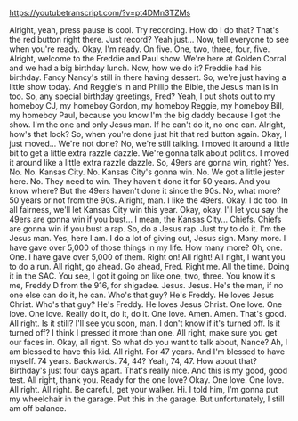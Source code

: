 https://youtubetranscript.com/?v=pt4DMn3TZMs

 Alright, yeah, press pause is cool. Try recording. How do I do that? That's the red button right there. Just record? Yeah just... Now, tell everyone to see when you're ready. Okay, I'm ready. On five. One, two, three, four, five. Alright, welcome to the Freddie and Paul show. We're here at Golden Corral and we had a big birthday lunch. Now, how we do it? Freddie had his birthday. Fancy Nancy's still in there having dessert. So, we're just having a little show today. And Reggie's in and Philip the Bible, the Jesus man is in too. So, any special birthday greetings, Fred? Yeah, I put shots out to my homeboy CJ, my homeboy Gordon, my homeboy Reggie, my homeboy Bill, my homeboy Paul, because you know I'm the big daddy because I got the show. I'm the one and only Jesus man. If he can't do it, no one can. Alright, how's that look? So, when you're done just hit that red button again. Okay, I just moved... We're not done? No, we're still talking. I moved it around a little bit to get a little extra razzle dazzle. We're gonna talk about politics. I moved it around like a little extra razzle dazzle. So, 49ers are gonna win, right? Yes. No. No. Kansas City. No. Kansas City's gonna win. No. We got a little jester here. No. They need to win. They haven't done it for 50 years. And you know where? But the 49ers haven't done it since the 90s. No, what more? 50 years or not from the 90s. Alright, man. I like the 49ers. Okay. I do too. In all fairness, we'll let Kansas City win this year. Okay, okay. I'll let you say the 49ers are gonna win if you bust... I mean, the Kansas City... Chiefs. Chiefs are gonna win if you bust a rap. So, do a Jesus rap. Just try to do it. I'm the Jesus man. Yes, here I am. I do a lot of giving out, Jesus sign. Many more. I have gave over 5,000 of those things in my life. How many more? Oh, one. One. I have gave over 5,000 of them. Right on! All right! All right, I want you to do a run. All right, go ahead. Go ahead, Fred. Right me. All the time. Doing it in the SAC. You see, I got it going on like one, two, three. You know it's me, Freddy D from the 916, for shigadee. Jesus. Jesus. He's the man, if no one else can do it, he can. Who's that guy? He's Freddy. He loves Jesus Christ. Who's that guy? He's Freddy. He loves Jesus Christ. One love. One love. One love. Really do it, do it, do it. One love. Amen. Amen. That's good. All right. Is it still? I'll see you soon, man. I don't know if it's turned off. Is it turned off? I think I pressed it more than one. All right, make sure you get our faces in. Okay, all right. So what do you want to talk about, Nance? Ah, I am blessed to have this kid. All right. For 47 years. And I'm blessed to have myself. 74 years. Backwards. 74, 44? Yeah, 74, 47. How about that? Birthday's just four days apart. That's really nice. And this is my good, good test. All right, thank you. Ready for the one love? Okay. One love. One love. All right. All right. Be careful, get your walker. Hi. I told him, I'm gonna put my wheelchair in the garage. Put this in the garage. But unfortunately, I still am off balance.